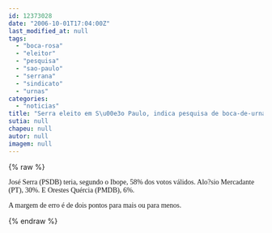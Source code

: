 ```yaml
---
id: 12373028
date: "2006-10-01T17:04:00Z"
last_modified_at: null
tags:
  - "boca-rosa"
  - "eleitor"
  - "pesquisa"
  - "sao-paulo"
  - "serrana"
  - "sindicato"
  - "urnas"
categories:
  - "noticias"
title: "Serra eleito em S\u00e3o Paulo, indica pesquisa de boca-de-urna"
sutia: null
chapeu: null
autor: null
imagem: null
---
```

{% raw %}
<p><P><FONT face=Verdana>José Serra (PSDB) teria, segundo o Ibope, 58% dos votos válidos. </FONT><FONT face=Verdana>Alo?sio Mercadante (PT), 30%. E </FONT><FONT face=Verdana>Orestes Quércia (PMDB), 6%.</FONT></P></p>
<p><P><FONT face=Verdana>A margem de erro é de dois pontos para mais ou para menos.</FONT></P> </p>
{% endraw %}